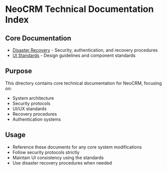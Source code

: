 # NeoCRM Technical Documentation Index

## Core Documentation
- [Disaster Recovery](./DISASTER-RECOVERY.md) - Security, authentication, and recovery procedures
- [UI Standards](./UI_STANDARDS.md) - Design guidelines and component standards

## Purpose
This directory contains core technical documentation for NeoCRM, focusing on:
- System architecture
- Security protocols
- UI/UX standards
- Recovery procedures
- Authentication systems

## Usage
- Reference these documents for any core system modifications
- Follow security protocols strictly
- Maintain UI consistency using the standards
- Use disaster recovery procedures when needed 